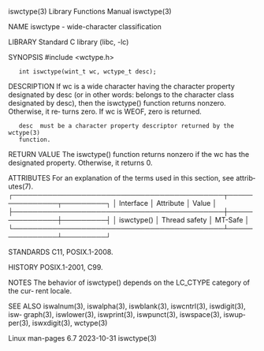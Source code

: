 iswctype(3)                Library Functions Manual                iswctype(3)

NAME
       iswctype - wide-character classification

LIBRARY
       Standard C library (libc, -lc)

SYNOPSIS
       #include <wctype.h>

       int iswctype(wint_t wc, wctype_t desc);

DESCRIPTION
       If  wc  is a wide character having the character property designated by
       desc (or in other words: belongs to the character class  designated  by
       desc), then the iswctype() function returns nonzero.  Otherwise, it re‐
       turns zero.  If wc is WEOF, zero is returned.

       desc  must be a character property descriptor returned by the wctype(3)
       function.

RETURN VALUE
       The iswctype() function returns nonzero if the wc  has  the  designated
       property.  Otherwise, it returns 0.

ATTRIBUTES
       For  an  explanation  of  the  terms  used in this section, see attrib‐
       utes(7).
       ┌───────────────────────────────────────────┬───────────────┬─────────┐
       │ Interface                                 │ Attribute     │ Value   │
       ├───────────────────────────────────────────┼───────────────┼─────────┤
       │ iswctype()                                │ Thread safety │ MT-Safe │
       └───────────────────────────────────────────┴───────────────┴─────────┘

STANDARDS
       C11, POSIX.1-2008.

HISTORY
       POSIX.1-2001, C99.

NOTES
       The behavior of iswctype() depends on the LC_CTYPE category of the cur‐
       rent locale.

SEE ALSO
       iswalnum(3), iswalpha(3), iswblank(3), iswcntrl(3),  iswdigit(3),  isw‐
       graph(3),  iswlower(3),  iswprint(3),  iswpunct(3), iswspace(3), iswup‐
       per(3), iswxdigit(3), wctype(3)

Linux man-pages 6.7               2023-10-31                       iswctype(3)
